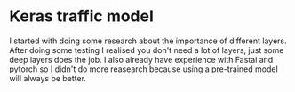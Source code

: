 # Keras traffic model
I started with doing some research about the importance of different layers. After doing some testing I realised you don't need a lot of layers, just some deep layers does the job. I also already have experience with Fastai and pytorch so I didn't do more reasearch because using a pre-trained model will always be better.
